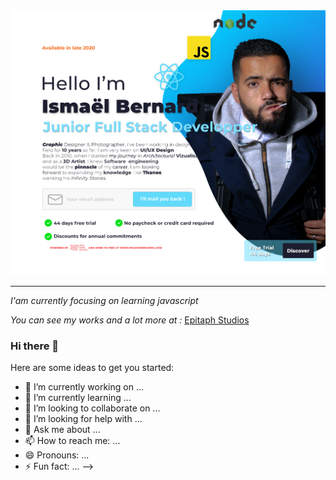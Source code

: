 
<img src="/testpngbanner.png">

--- 


*I'am currently focusing on learning javascript* 

*You can see my works and a lot more at :* [Epitaph Studios](www.epitaphstudios.fr)


### Hi there 👋

Here are some ideas to get you started:

- 🔭 I’m currently working on ...
- 🌱 I’m currently learning ...
- 👯 I’m looking to collaborate on ...
- 🤔 I’m looking for help with ...
- 💬 Ask me about ...
- 📫 How to reach me: ...
- 😄 Pronouns: ...
- ⚡ Fun fact: ...
-->
